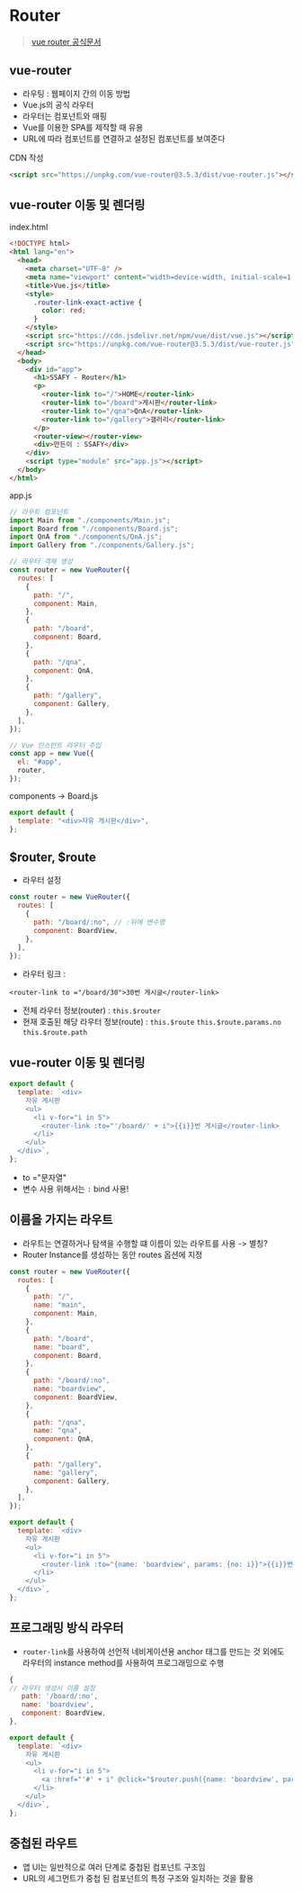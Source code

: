 # Router

> [vue router 공식문서](https://v3.router.vuejs.org/kr/installation.html)

## vue-router

- 라우팅 : 웹페이지 간의 이동 방법
- Vue.js의 공식 라우터
- 라우터는 컴포넌트와 매핑
- Vue를 이용한 SPA를 제작할 때 유용
- URL에 따라 컴포넌트를 연결하고 설정된 컴포넌트를 보여준다

CDN 작성

```html
<script src="https://unpkg.com/vue-router@3.5.3/dist/vue-router.js"></script>
```

## vue-router 이동 및 렌더링

index.html

```html
<!DOCTYPE html>
<html lang="en">
  <head>
    <meta charset="UTF-8" />
    <meta name="viewport" content="width=device-width, initial-scale=1.0" />
    <title>Vue.js</title>
    <style>
      .router-link-exact-active {
        color: red;
      }
    </style>
    <script src="https://cdn.jsdelivr.net/npm/vue/dist/vue.js"></script>
    <script src="https://unpkg.com/vue-router@3.5.3/dist/vue-router.js"></script>
  </head>
  <body>
    <div id="app">
      <h1>SSAFY - Router</h1>
      <p>
        <router-link to="/">HOME</router-link>
        <router-link to="/board">게시판</router-link>
        <router-link to="/qna">QnA</router-link>
        <router-link to="/gallery">갤러리</router-link>
      </p>
      <router-view></router-view>
      <div>만든이 : SSAFY</div>
    </div>
    <script type="module" src="app.js"></script>
  </body>
</html>
```

app.js

```jsx
// 라우트 컴포넌트
import Main from "./components/Main.js";
import Board from "./components/Board.js";
import QnA from "./components/QnA.js";
import Gallery from "./components/Gallery.js";

// 라우터 객체 생성
const router = new VueRouter({
  routes: [
    {
      path: "/",
      component: Main,
    },
    {
      path: "/board",
      component: Board,
    },
    {
      path: "/qna",
      component: QnA,
    },
    {
      path: "/gallery",
      component: Gallery,
    },
  ],
});

// Vue 인스턴트 라우터 주입
const app = new Vue({
  el: "#app",
  router,
});
```

components -> Board.js

```jsx
export default {
  template: "<div>자유 게시판</div>",
};
```

## $router, $route

- 라우터 설정

```jsx
const router = new VueRouter({
  routes: [
    {
      path: "/board/:no", // :뒤에 변수명
      component: BoardView,
    },
  ],
});
```

- 라우터 링크 :

```
<router-link to ="/board/30">30번 게시글</router-link>
```

- 전체 라우터 정보(router) : `this.$router`
- 현재 호출된 해당 라우터 정보(route) : `this.$route` `this.$route.params.no` `this.$route.path`

## vue-router 이동 및 렌더링

```jsx
export default {
  template: `<div>
    자유 게시판
    <ul>
      <li v-for="i in 5">
        <router-link :to="'/board/' + i">{{i}}번 게시글</router-link>
      </li>
    </ul>
  </div>`,
};
```

- to ="문자열"
- 변수 사용 위해서는 `:` bind 사용!

## 이름을 가지는 라우트

- 라우트는 연결하거나 탐색을 수행할 떄 이름이 있는 라우트를 사용 -> 별칭?
- Router Instance를 생성하는 동안 routes 옵션에 지정

```jsx
const router = new VueRouter({
  routes: [
    {
      path: "/",
      name: "main",
      component: Main,
    },
    {
      path: "/board",
      name: "board",
      component: Board,
    },
    {
      path: "/board/:no",
      name: "boardview",
      component: BoardView,
    },
    {
      path: "/qna",
      name: "qna",
      component: QnA,
    },
    {
      path: "/gallery",
      name: "gallery",
      component: Gallery,
    },
  ],
});
```

```jsx
export default {
  template: `<div>
    자유 게시판
    <ul>
      <li v-for="i in 5">
        <router-link :to="{name: 'boardview', params: {no: i}}">{{i}}번 게시글</router-link>
      </li>
    </ul>
  </div>`,
};
```

## 프로그래밍 방식 라우터

- `router-link`를 사용하여 선언적 네비게이션용 anchor 태그를 만드는 것 외에도 라우터의 instance method를 사용하여 프로그래밍으로 수행

```jsx
{
// 라우터 생성시 이름 설정
   path: '/board/:no',
   name: 'boardview',
   component: BoardView,
},
```

```jsx
export default {
  template: `<div>
    자유 게시판
    <ul>
      <li v-for="i in 5">
        <a :href="'#' + i" @click="$router.push({name: 'boardview', params: {no: i}})">{{i}}번 게시글</a>
      </li>
    </ul>
  </div>`,
};
```

## 중첩된 라우트

- 앱 UI는 일반적으로 여러 단계로 중첩된 컴포넌트 구조임
- URL의 세그먼트가 중첩 된 컴포넌트의 특정 구조와 일치하는 것을 활용
